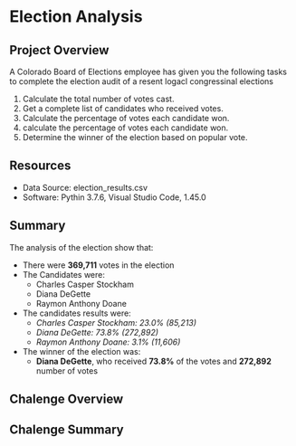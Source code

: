 # Election Analysis

## Project Overview
A Colorado Board of Elections employee has given you the following tasks to complete the election audit of a resent logacl congressinal elections
1. Calculate the total number of votes cast.
2. Get a complete list of candidates who received votes.
3. Calculate the percentage of votes each candidate won.
4. calculate the percentage of votes each candidate won.
5. Determine the winner of the election based on popular vote.

## Resources
* Data Source: election_results.csv
* Software: Pythin 3.7.6, Visual Studio Code, 1.45.0

## Summary
The analysis of the election show that:

* There were **369,711** votes in the election
* The Candidates were:
  * Charles Casper Stockham
  * Diana DeGette
  * Raymon Anthony Doane
* The candidates results were:
  * *Charles Casper Stockham: 23.0% (85,213)*
  * *Diana DeGette: 73.8% (272,892)*
  * *Raymon Anthony Doane: 3.1% (11,606)*
* The winner of the election was:
  * **Diana DeGette**, who received **73.8%** of the votes and **272,892** number of votes
  
## Chalenge Overview
  
## Chalenge Summary

  

